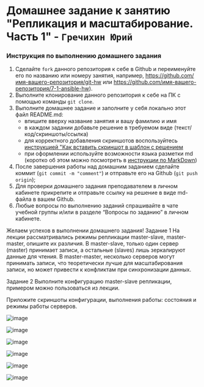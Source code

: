 # Домашнее задание к занятию "Репликация и масштабирование. Часть 1" - `Гречихин Юрий`


### Инструкция по выполнению домашнего задания

   1. Сделайте `fork` данного репозитория к себе в Github и переименуйте его по названию или номеру занятия, например, https://github.com/имя-вашего-репозитория/git-hw или  https://github.com/имя-вашего-репозитория/7-1-ansible-hw).
   2. Выполните клонирование данного репозитория к себе на ПК с помощью команды `git clone`.
   3. Выполните домашнее задание и заполните у себя локально этот файл README.md:
      - впишите вверху название занятия и вашу фамилию и имя
      - в каждом задании добавьте решение в требуемом виде (текст/код/скриншоты/ссылка)
      - для корректного добавления скриншотов воспользуйтесь [инструкцией "Как вставить скриншот в шаблон с решением](https://github.com/netology-code/sys-pattern-homework/blob/main/screen-instruction.md)
      - при оформлении используйте возможности языка разметки md (коротко об этом можно посмотреть в [инструкции  по MarkDown](https://github.com/netology-code/sys-pattern-homework/blob/main/md-instruction.md))
   4. После завершения работы над домашним заданием сделайте коммит (`git commit -m "comment"`) и отправьте его на Github (`git push origin`);
   5. Для проверки домашнего задания преподавателем в личном кабинете прикрепите и отправьте ссылку на решение в виде md-файла в вашем Github.
   6. Любые вопросы по выполнению заданий спрашивайте в чате учебной группы и/или в разделе “Вопросы по заданию” в личном кабинете.
   
Желаем успехов в выполнении домашнего задания!
Задание 1
На лекции рассматривались режимы репликации master-slave, master-master, опишите их различия.
В master-slave, только один сервер (master) принимает записи, а остальные (slaves) лишь зеркалируют данные для чтения. В master-master, несколько серверов могут принимать записи, что теоретически лучше для масштабирования записи, но может привести к конфликтам при синхронизации данных.

Задание 2
Выполните конфигурацию master-slave репликации, примером можно пользоваться из лекции.

Приложите скриншоты конфигурации, выполнения работы: состояния и режимы работы серверов.

![image](https://github.com/user-attachments/assets/745c4152-5c13-4075-9b14-c20626b8807d)

![image](https://github.com/user-attachments/assets/7747e808-aa1d-4fe6-82b0-dd6506506553)

![image](https://github.com/user-attachments/assets/39301312-7e3f-4b92-b2a8-d2431112e14c)

![image](https://github.com/user-attachments/assets/174bff3e-7487-4a77-af7c-e0b379ad3e97)

![image](https://github.com/user-attachments/assets/82c4cd2b-8c75-4825-80f5-f6abca0fb096)

![image](https://github.com/user-attachments/assets/babd288d-b2d6-47e2-8171-fb86c363c24f)










